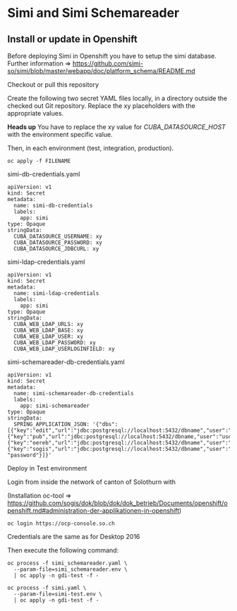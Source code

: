 # Simi and Simi Schemareader

## Install or update in Openshift

Before deploying Simi in Openshift you have to setup the simi database. Further information => https://github.com/simi-so/simi/blob/master/webapp/doc/platform_schema/README.md

Checkout or pull this repository

Create the following two secret YAML files locally, in a directory outside the checked out Git repository. Replace the xy placeholders with the appropriate values.

**Heads up** You have to replace the xy value for *CUBA_DATASOURCE_HOST* with the environment specific value.

Then, in each environment (test, integration, production).
```
oc apply -f FILENAME
```

simi-db-credentials.yaml
```
apiVersion: v1
kind: Secret
metadata:
  name: simi-db-credentials
  labels:
    app: simi
type: Opaque
stringData:
  CUBA_DATASOURCE_USERNAME: xy
  CUBA_DATASOURCE_PASSWORD: xy
  CUBA_DATASOURCE_JDBCURL: xy
```

simi-ldap-credentials.yaml
```
apiVersion: v1
kind: Secret
metadata:
  name: simi-ldap-credentials
  labels:
    app: simi
type: Opaque
stringData:
  CUBA_WEB_LDAP_URLS: xy
  CUBA_WEB_LDAP_BASE: xy
  CUBA_WEB_LDAP_USER: xy
  CUBA_WEB_LDAP_PASSWORD: xy
  CUBA_WEB_LDAP_USERLOGINFIELD: xy
```

simi-schemareader-db-credentials.yaml
```
apiVersion: v1
kind: Secret
metadata:
  name: simi-schemareader-db-credentials
  labels:
    app: simi-schemareader
type: Opaque
stringData:
  SPRING_APPLICATION_JSON: '{"dbs":[{"key":"edit","url":"jdbc:postgresql://localhost:5432/dbname","user":"dbuser","pass":"password"},{"key":"pub","url":"jdbc:postgresql://localhost:5432/dbname,"user":"user","pass":"password"},{"key":"oereb","url":"jdbc:postgresql://localhost:5432/dbname","user":"dbuser","pass":"password"},{"key":"sogis","url":"jdbc:postgresql://localhost:5432/dbname","user":"dbuser","pass": "password"}]}'
```

Deploy in Test environment

Login from inside the network of canton of Solothurn with

(Installation oc-tool => https://github.com/sogis/dok/blob/dok/dok_betrieb/Documents/openshift/openshift.md#administration-der-applikationen-in-openshift)

```
oc login https://ocp-console.so.ch
```

Credentials are the same as for Desktop 2016

Then execute the following command:

```
oc process -f simi_schemareader.yaml \
  --param-file=simi_schemareader.env \
  | oc apply -n gdi-test -f -

oc process -f simi.yaml \
  --param-file=simi-test.env \
  | oc apply -n gdi-test -f -
```
